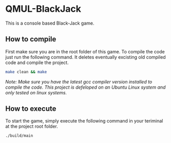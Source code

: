 # QMUL-BlackJack
This is a console based Black-Jack game.

## How to compile
First make sure you are in the root folder of this game. To compile the code
just run the following command. It deletes eventually excisting old compiled code and compile the project.   
```bash
make clean && make
```
*Note: Make sure you have the latest gcc compiler version installed to compile
the code. This project is defeloped on an Ubuntu Linux system and only tested
on linux systems.*

## How to execute
To start the game, simply execute the following command in your teriminal at the
project root folder.
```bash
./build/main
```
